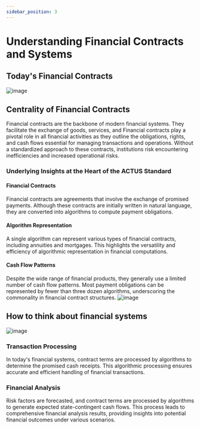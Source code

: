 ```yaml
---
sidebar_position: 3
---
```

# Understanding Financial Contracts and Systems
## Today's Financial Contracts

![image](https://github.com/user-attachments/assets/92f43299-21b6-4e5f-88cf-dc2022384c05)

## Centrality of Financial Contracts

Financial contracts are the backbone of modern financial systems. They facilitate the exchange of goods, services, and Financial contracts play a pivotal role in all financial activities as they outline the obligations, rights, and cash flows essential for managing transactions and operations. Without a standardized approach to these contracts, institutions risk encountering inefficiencies and increased operational risks.

### Underlying Insights at the Heart of the ACTUS Standard

#### Financial Contracts
Financial contracts are agreements that involve the exchange of promised payments. Although these contracts are initially written in natural language, they are converted into algorithms to compute payment obligations.

#### Algorithm Representation
A single algorithm can represent various types of financial contracts, including annuities and mortgages. This highlights the versatility and efficiency of algorithmic representation in financial computations.

#### Cash Flow Patterns
Despite the wide range of financial products, they generally use a limited number of cash flow patterns. Most payment obligations can be represented by fewer than three dozen algorithms, underscoring the commonality in financial contract structures.
![image](https://github.com/user-attachments/assets/c9cec2ae-1820-4209-8846-8f8800751f64)


## How to think about financial systems
![image](https://github.com/user-attachments/assets/a4ff5019-c2b3-47d0-9a83-4ca20bdd8458)
### Transaction Processing

In today's financial systems, contract terms are processed by algorithms to determine the promised cash receipts. This algorithmic processing ensures accurate and efficient handling of financial transactions.

### Financial Analysis

Risk factors are forecasted, and contract terms are processed by algorithms to generate expected state-contingent cash flows. This process leads to comprehensive financial analysis results, providing insights into potential financial outcomes under various scenarios.


